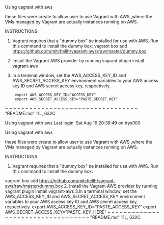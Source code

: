 Using vagrant with aws

these files were create to allow user to use Vagrant with AWS ,where the VMs managed by Vagrant are actually instances running on AWS.

INSTRUCTIONS
1. Vagrant requires that a "dummy box" be installed for use with AWS. Run this command to install the dummy box:
  vagrant box add <box-name> https://github.com/mitchellh/vagrant-aws/raw/master/dummy.box

2. Install the Vagrant AWS provider by running vagrant plugin install vagrant-aws
3. In a terminal window, set the AWS_ACCESS_KEY_ID and AWS_SECRET_ACCESS_KEY environment variables to your AWS access key ID and AWS secret access key, respectively.

		export AWS_ACCESS_KEY_ID="ACCESS_KEY"
		export AWS_SECRET_ACCESS_KEY="PASTE_SECRET_KEY"
~
~
~
~
~
~
~
~
~
~
~
~
~
~
~
~
~
~
~
~
~
~
~
~
~
~
~
~
~
~
~
~
~
"README.md" 11L, 632C

Using vagrant with aws
Last login: Sat Aug 19 20:39:49 on ttys000


Using vagrant with aws

these files were create to allow user to use Vagrant with AWS ,where the VMs managed by Vagrant are actually instances running on AWS.

INSTRUCTIONS
1. Vagrant requires that a "dummy box" be installed for use with AWS. Run this command to install the dummy box:

  vagrant box add <box-name> https://github.com/mitchellh/vagrant-aws/raw/master/dummy.box
2. Install the Vagrant AWS provider by running vagrant plugin install vagrant-aws
3.In a terminal window, set the AWS_ACCESS_KEY_ID and AWS_SECRET_ACCESS_KEY environment variables to your AWS access key ID and AWS secret access key, respectively.
	export AWS_ACCESS_KEY_ID="PASTE_ACCESS_KEY"
	export AWS_SECRET_ACCESS_KEY="PASTE_KEY_HERE"
~
~
~
~
~
~
~
~
~
~
~
~
~
~
~
~
~
~
~
~
~
~
~
~
~
~
~
~
~
~
~
~
~
~
"README.md" 11L, 632C      
